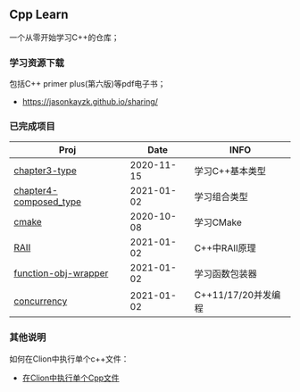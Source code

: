 ## Cpp Learn

一个从零开始学习C++的仓库；

### 学习资源下载

包括C++ primer plus(第六版)等pdf电子书；

- https://jasonkayzk.github.io/sharing/

### 已完成项目

| Proj                                                        | Date       | INFO           |
| ----------------------------------------------------------- | ---------- | -------------- |
| [chapter3-type](https://github.com/JasonkayZK/cpp_learn/tree/chapter3-type) | 2020-11-15 | 学习C++基本类型 |
| [chapter4-composed_type](https://github.com/JasonkayZK/cpp_learn/tree/chapter4-composed_type) | 2021-01-02 | 学习组合类型 |
| [cmake](https://github.com/JasonkayZK/cpp_learn/tree/cmake) | 2020-10-08 | 学习CMake |
| [RAII](https://github.com/JasonkayZK/cpp_learn/tree/raii) | 2021-01-02 | C++中RAII原理 |
| [function-obj-wrapper](https://github.com/JasonkayZK/cpp_learn/tree/function-obj-wrapper) | 2021-01-02 | 学习函数包装器 |
| [concurrency](https://github.com/JasonkayZK/cpp_learn/tree/concurrency) | 2021-01-02 | C++11/17/20并发编程 |

### 其他说明

如何在Clion中执行单个c++文件：

-   [在Clion中执行单个Cpp文件](https://jasonkayzk.github.io/2020/11/15/在Clion中执行单个Cpp文件/)

